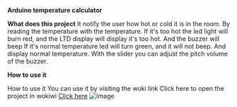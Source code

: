 **Arduino temperature calculator** 



**What does this project**
It notify the user  how hot or cold it is in the room.
By reading the temperature with the temperature.
If it's too hot the led light will burn red, and the LTD display will display it's too hot.
And the buzzer will beep
If it's normal temperature led will turn green, and it will not beep.
And display normal temperature. With the slider you can adjust the pitch volume of the buzzer.

**How to use it**

How to use it You can use it by visiting the woki link Click here to open the project in wokiwi
[Click here](https://wokwi.com/projects/404870733695745025)
![image](https://github.com/user-attachments/assets/87f2cbda-6136-40c9-af64-ad359a88f0db)
